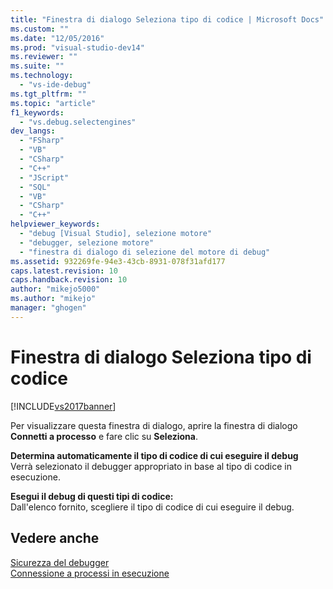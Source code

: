 ```yaml
---
title: "Finestra di dialogo Seleziona tipo di codice | Microsoft Docs"
ms.custom: ""
ms.date: "12/05/2016"
ms.prod: "visual-studio-dev14"
ms.reviewer: ""
ms.suite: ""
ms.technology: 
  - "vs-ide-debug"
ms.tgt_pltfrm: ""
ms.topic: "article"
f1_keywords: 
  - "vs.debug.selectengines"
dev_langs: 
  - "FSharp"
  - "VB"
  - "CSharp"
  - "C++"
  - "JScript"
  - "SQL"
  - "VB"
  - "CSharp"
  - "C++"
helpviewer_keywords: 
  - "debug [Visual Studio], selezione motore"
  - "debugger, selezione motore"
  - "finestra di dialogo di selezione del motore di debug"
ms.assetid: 932269fe-94e3-43cb-8931-078f31afd177
caps.latest.revision: 10
caps.handback.revision: 10
author: "mikejo5000"
ms.author: "mikejo"
manager: "ghogen"
---
```

# Finestra di dialogo Seleziona tipo di codice
[!INCLUDE[vs2017banner](../code-quality/includes/vs2017banner.md)]

Per visualizzare questa finestra di dialogo, aprire la finestra di dialogo **Connetti a processo** e fare clic su **Seleziona**.  
  
 **Determina automaticamente il tipo di codice di cui eseguire il debug**  
 Verrà selezionato il debugger appropriato in base al tipo di codice in esecuzione.  
  
 **Esegui il debug di questi tipi di codice:**  
 Dall'elenco fornito, scegliere il tipo di codice di cui eseguire il debug.  
  
## Vedere anche  
 [Sicurezza del debugger](../debugger/debugger-security.md)   
 [Connessione a processi in esecuzione](../debugger/attach-to-running-processes-with-the-visual-studio-debugger.md)